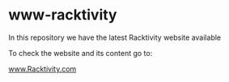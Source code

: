 # www-racktivity
In this repository we have the latest Racktivity website available

To check the website and its content go to:

www.Racktivity.com
